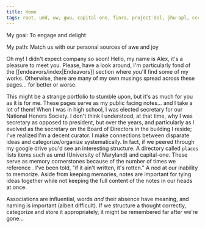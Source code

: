```yaml
---
title: Home
tags: root, umd, uw, gwu, capital-one, finra, project-del, jhu-apl, ccctc, soundexchange, tower-villas, ritas-closet
---
```

My goal: To engage and delight

My path: Match us with our personal sources of awe and joy

Oh my! I didn't expect company so soon! Hello, my name is Alex, it's a pleasure to meet you. Please, have a look around, I'm particularly fond of the [[endeavors/index|Endeavors]] section where you'll find some of my works. Otherwise, there are many of my own musings spread across these pages... for better or worse.

This might be a strange portfolio to stumble upon, but it's as much for you as it is for me. These pages serve as my public facing notes... and I take a lot of them! When I was in high school, I was elected secretary for our National Honors Society. I don't think I understood, at that time, why I was secretary as opposed to president, but over the years, and particularly as I evolved as the secretary on the Board of Directors in the building I reside; I've realized I'm a decent curator. I make connections between disparate ideas and categorize/organize systematically. In fact, if we peered through my google drive you'd see an interesting structure. A directory called `places` lists items such as umd (University of Maryland) and capital-one. These serve as memory cornerstones because of the number of times we reference . I've been told, "if it ain't written, it's rotten." A nod at our inability to memorize. Aside from keeping memories, notes are important for tying ideas together while not keeping the full content of the notes in our heads at once.

Associations are influential, words *and* their absence have meaning, and naming is important (albeit difficult). If we structure a thought correctly, categorize and store it appropriately, it might be remembered far after we're gone...